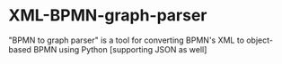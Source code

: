 # XML-BPMN-graph-parser
"BPMN to graph parser" is a tool for converting BPMN's XML to object-based BPMN using Python
[supporting JSON as well]
